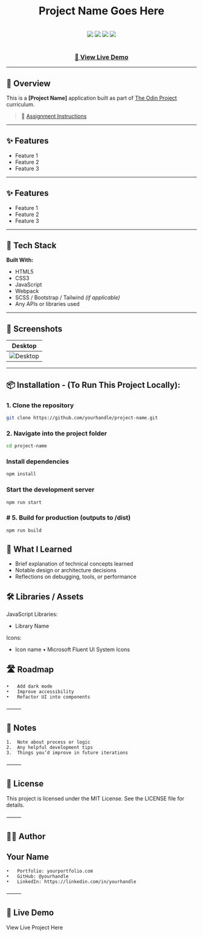 <div align="center">
  <br>
  <h1>Project Name Goes Here</h1>
  <br>
  <div>
    <img src="https://img.shields.io/static/v1?label=&message=HTML&color=E34F26&style=for-the-badge&logo=HTML5&logoColor=white">
    <img src="https://img.shields.io/static/v1?label=&message=CSS&color=1572B6&style=for-the-badge&logo=CSS3&logoColor=white">
    <img src="https://img.shields.io/static/v1?label=&message=JavaScript&color=F7DF1E&style=for-the-badge&logo=javascript&logoColor=black">
    <img src="https://img.shields.io/static/v1?label=&message=Webpack&color=8DD6F9&style=for-the-badge&logo=webpack&logoColor=black">
  </div>
  <br>
  <h3><b><a href="#live-demo">🔗 View Live Demo</a></b></h3>
</div>

---

## 📖 Overview

This is a **[Project Name]** application built as part of [The Odin Project](https://www.theodinproject.com) curriculum.

> 📘 [Assignment Instructions](#link-to-assignment)

---

## ✨ Features

- Feature 1  
- Feature 2  
- Feature 3  

---

## ✨ Features

- Feature 1  
- Feature 2  
- Feature 3  

---

## 🔧 Tech Stack

**Built With:**

- HTML5  
- CSS3  
- JavaScript  
- Webpack  
- SCSS / Bootstrap / Tailwind *(if applicable)*  
- Any APIs or libraries used  

---

## 📸 Screenshots

| Desktop | 
|--------|
| ![Desktop](./readme-assets/Desktop.png) | 

---

## 📦 Installation - (To Run This Project Locally):

### 1. Clone the repository
```bash
git clone https://github.com/yourhandle/project-name.git
```
### 2. Navigate into the project folder
```bash
cd project-name
```
### Install dependencies
```bash
npm install
```
### Start the development server
```bash
npm run start
```
### # 5. Build for production (outputs to /dist)
```bash
npm run build
```





<!-- ⚠️ Set up environment variables or API keys if required. -->



## 🧠 What I Learned
- Brief explanation of technical concepts learned
- Notable design or architecture decisions
- Reflections on debugging, tools, or performance



## 🛠️ Libraries / Assets

JavaScript Libraries:
- Library Name

Icons:
- Icon name
	•	Microsoft Fluent UI System Icons


## 🛣️ Roadmap
	•	Add dark mode
	•	Improve accessibility
	•	Refactor UI into components

⸻

## 🧪 Notes
	1.	Note about process or logic
	2.	Any helpful development tips
	3.	Things you’d improve in future iterations

⸻

## 📄 License

This project is licensed under the MIT License. See the LICENSE file for details.

⸻

## 🙋‍♂️ Author

## Your Name
	•	Portfolio: yourportfolio.com
	•	GitHub: @yourhandle
	•	LinkedIn: https://linkedin.com/in/yourhandle

⸻

## 🔗 Live Demo

View Live Project Here
